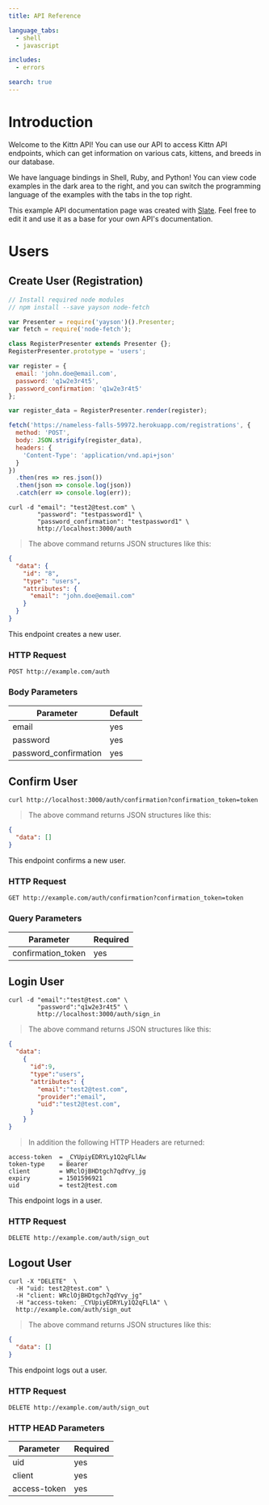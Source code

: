 ```yaml
---
title: API Reference

language_tabs:
  - shell
  - javascript

includes:
  - errors

search: true
---
```


# Introduction

Welcome to the Kittn API! You can use our API to access Kittn API endpoints, which can get information on various cats, kittens, and breeds in our database.

We have language bindings in Shell, Ruby, and Python! You can view code examples in the dark area to the right, and you can switch the programming language of the examples with the tabs in the top right.

This example API documentation page was created with [Slate](https://github.com/tripit/slate). Feel free to edit it and use it as a base for your own API's documentation.


# Users

## Create User (Registration)

```javascript
// Install required node modules
// npm install --save yayson node-fetch

var Presenter = require('yayson')().Presenter;
var fetch = require('node-fetch');

class RegisterPresenter extends Presenter {};
RegisterPresenter.prototype = 'users';

var register = {
  email: 'john.doe@email.com',
  password: 'q1w2e3r4t5',
  password_confirmation: 'q1w2e3r4t5'
};

var register_data = RegisterPresenter.render(register);

fetch('https://nameless-falls-59972.herokuapp.com/registrations', {
  method: 'POST',
  body: JSON.strigify(register_data),
  headers: {
    'Content-Type': 'application/vnd.api+json'
  }
})
  .then(res => res.json())
  .then(json => console.log(json))
  .catch(err => console.log(err));

```

```shell
curl -d "email": "test2@test.com" \
        "password": "testpassword1" \
        "password_confirmation": "testpassword1" \ 
        http://localhost:3000/auth
```

> The above command returns JSON structures like this:

```json
{
  "data": {
    "id": "8",
    "type": "users",
    "attributes": {
      "email": "john.doe@email.com"
    }
  }
}
```

This endpoint creates a new user.

### HTTP Request

`POST http://example.com/auth`

### Body Parameters

Parameter | Default 
--------- | -------
email | yes
password | yes
password_confirmation | yes

## Confirm User

```shell
curl http://localhost:3000/auth/confirmation?confirmation_token=token
```

> The above command returns JSON structures like this:

```json
{
  "data": []
}
```

This endpoint confirms a new user.

### HTTP Request

`GET http://example.com/auth/confirmation?confirmation_token=token`

### Query Parameters

Parameter | Required 
--------- | -------
confirmation_token | yes

## Login User

```shell
curl -d "email":"test@test.com" \
        "password":"q1w2e3r4t5" \
        http://localhost:3000/auth/sign_in
```

> The above command returns JSON structures like this:

```json
{
  "data":
    {
      "id":9,
      "type":"users",
      "attributes": {
        "email":"test2@test.com",
        "provider":"email",
        "uid":"test2@test.com",
      }
    }
}
```

> In addition the following HTTP Headers are returned:

```shell
access-token  = _CYUpiyEDRYLy1Q2qFLlAw
token-type    = Bearer
client        = WRclOjBHDtgch7qdYvy_jg
expiry        = 1501596921
uid           = test2@test.com
```

This endpoint logs in a user.

### HTTP Request

`DELETE http://example.com/auth/sign_out`

## Logout User

```shell
curl -X "DELETE"  \
  -H "uid: test2@test.com" \
  -H "client: WRclOjBHDtgch7qdYvy_jg" 
  -H "access-token: _CYUpiyEDRYLy1Q2qFLlA" \ 
  http://example.com/auth/sign_out
```

> The above command returns JSON structures like this:

```json
{
  "data": []
}
```

This endpoint logs out a user.

### HTTP Request

`DELETE http://example.com/auth/sign_out`

### HTTP HEAD Parameters

Parameter | Required 
--------- | -------
uid | yes
client | yes
access-token | yes
